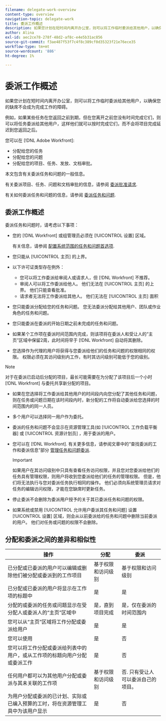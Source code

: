 ```yaml
---
filename: delegate-work-overview
content-type: overview
navigation-topic: delegate-work
title: 委派工作概述
description: 如果您计划在短时间内离开办公室，则可以将工作临时委派给其他用户，以确保您的缺席不会成为完成工作的障碍。
author: Alina
exl-id: aec2ce78-278f-48d2-af8c-e4e5b31ac856
source-git-commit: f3ae487f53f7c4f8c389cf0d35323f21e76ece35
workflow-type: tm+mt
source-wordcount: '886'
ht-degree: 1%

---
```


# 委派工作概述

如果您计划在短时间内离开办公室，则可以将工作临时委派给其他用户，以确保您的缺席不会成为完成工作的障碍。

例如，如果某些任务在您返回之前到期，但在您离开之前您没有时间完成它们，则可以将任务委派给其他用户，这样他们就可以按时完成它们，而不会将项目完成延迟到您返回之后。

您可以在 [!DNL Adobe Workfront]:

<!--
  <li data-mc-conditions="QuicksilverOrClassic.Draft mode"> <p>Projects where you are designated as the Project Owner (not yet, not for the MVP)</p> </li>
  -->

* 分配给您的任务
* 分配给您的问题
* 分配给您的项目、任务、发放、文档审批。

本文包含有关委派任务和问题的一般信息。

有关委派项目、任务、问题和文档审批的信息，请参阅 [委派批准请求](../../review-and-approve-work/manage-approvals/delegate-approval-requests.md).

有关如何委派任务和问题的信息，请参阅 [委派任务和问题](../../manage-work/delegate-work/how-to-delegate-work.md).

## 委派工作概述

委派任务和问题时，请考虑以下事项：

* 您的 [!DNL Workfront] 或组管理员必须在 [!UICONTROL 设置] 区域。

   有关信息，请参阅 [配置系统范围的任务和问题首选项](../../administration-and-setup/set-up-workfront/configure-system-defaults/set-task-issue-preferences.md).
* 您只能从 [!UICONTROL 主页] 的上界。
* 以下许可证类型存在例外：

   * 您可以将工作委派给审阅人或请求人，但 [!DNL Workfront] 不推荐。
   * 审阅人可以将工作委派给他人。 他们无法在 [!UICONTROL 主页] 的上界。 他们只能查看批准。
   * 请求者无法将工作委派给其他人。 他们无法在 [!UICONTROL 主页] 面积
* 您只能委派分配给您的任务和问题。 您无法委派分配给其他用户、团队或作业角色的任务和问题。
* 您只能委派在委派的开始日期之前未完成的任务和问题。
* 如果某个工作项在委派时间范围内完成，则该项将在委派人和受让人的“主页”区域中保留2周，此时间将早于 [!DNL Workfront] 自动将其删除。
* 您选择作为代理的用户将获得与您委派给他们的任务和问题的权限相同的权限。 权限必须在其访问级别内工作，有时其访问级别可能低于您的级别。

>[!NOTE]
>
>  对于在委派已启动后分配的项目，最长可能需要在为分配了该项目后一个小时 [!DNL Workfront] 与委托共享新分配的项目。

* 如果在您选择将工作委派给其他用户的时间段内向您分配了其他任务和问题，则在任务或问题日期在该时间段内时，新分配的工作将自动委派给您选择的时间范围内的同一人员。
* 多个用户可以选择同一用户作为委托。
* 委派的任务和问题不会显示在资源管理工具(如 [!UICONTROL 工作负载平衡器] 或 [!UICONTROL 资源计划员] ，用于委派的用户。
* 您可以在 [!DNL Workfront]. 有关更多信息，请参阅文章中的“查找委派的工作和委派信息”部分 [管理任务和问题委派](../delegate-work/how-to-delegate-work.md).


   >[!IMPORTANT]
   >
   >  如果用户在其访问级别中只具有查看任务访问权限，并且您对您委派给他们的任务具有管理权限，则用户将收到您委派给他们的任务的管理权限。 但是，他们将无法执行与您对委派任务执行相同的操作。 他们必须向系统管理员请求对任务的编辑访问权限，才能在您缺席时更新任务。

* 停止委派不会删除为委派用户授予的关于其已委派任务和问题的权限。
* 如果系统或禁用 [!UICONTROL 允许用户委派其任务和问题] 设置 [!UICONTROL 设置] 区域，则会从以前委派给的任务和问题中删除当前委派的用户。 他们对任务或问题的权限不会删除。

## 分配和委派之间的差异和相似性

| 操作 | 分配 | 委派 |
|--------------------------------------------------------------------------------------------------------------------------------|---------------------------------------|-----------------------------------------------------|
| 已分配或已委派的用户可以编辑或删除他们被分配或委派到的工作项目 | 基于权限和访问级别 | 基于权限和访问级别 |
| 已分配或已委派的用户将显示在工作项的标题中 | 是 | 是 |
| 分配的或委派的任务或问题显示在受分配人或委派人的“主页”区域中 | 是，直到项目完成 | 是，仅在委派的时间范围内 |
| 您可以从“主页”区域将工作分配或委派给用户 | 是 | 是 |
| 您可以使用 | 是 | 否 |
| 您可以将工作分配或委派给列表中的用户，或从工作项的标题向用户分配或委派工作 | 是 | 否 |
| 任何用户都可以为其他用户分配或委派与其未关联的工作项 | 基于权限和访问级别 | 否. 只有受让人可以委派自己的项目。 |
| 为用户分配或委派的已计划、实际或已编入预算的工时，将在资源管理工具中为该用户显示 | 是 | 否 |
